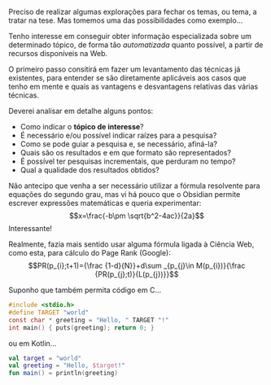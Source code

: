 Preciso de realizar algumas explorações para fechar os temas, ou tema, a tratar na tese. Mas tomemos uma das possibilidades como exemplo...

Tenho interesse em conseguir obter informação especializada sobre um determinado tópico, de forma tão *automatizada* quanto possível, a partir de recursos disponíveis na Web.

O primeiro passo consitirá em fazer um levantamento das técnicas já existentes, para entender se são diretamente aplicáveis aos casos que tenho em mente e quais as vantagens e desvantagens relativas das várias técnicas.

Deverei analisar em detalhe alguns pontos:
- Como indicar o **tópico de interesse**?
- É necessário e/ou possível indicar raízes para a pesquisa?
- Como se pode guiar a pesquisa e, se necessário, afiná-la?
- Quais são os resultados e em que formato são representados?
- É possível ter pesquisas incrementais, que perduram no tempo?
- Qual a qualidade dos resultados obtidos?

Não antecipo que venha a ser necessário utilizar a fórmula resolvente para equações do segundo grau, mas vi há pouco que o Obsidian permite escrever expressões matemáticas e queria experimentar:
$$x=\frac{-b\pm \sqrt{b^2-4ac}}{2a}$$
Interessante!

Realmente, fazia mais sentido usar alguma fórmula ligada à Ciência Web, como esta, para cálculo do Page Rank (Google):
$$PR(p_{i};t+1)={\frac {1-d}{N}}+d\sum _{p_{j}\in M(p_{i})}{\frac {PR(p_{j};t)}{L(p_{j})}}$$

Suponho que também permita código em C...
```C
#include <stdio.h>
#define TARGET "world"
const char * greeting = "Hello, " TARGET "!"
int main() { puts(greeting); return 0; }
```
ou em Kotlin...
```Kotlin
val target = "world"
val greeting = "Hello, $target!"
fun main() = println(greeting)
```

